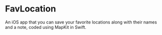 # FavLocation
 An iOS app that you can save your favorite locations along with their names and a note, coded using MapKit in Swift.
